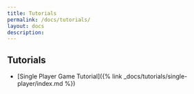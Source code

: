 ```yaml
---
title: Tutorials
permalink: /docs/tutorials/
layout: docs
description:
---
```


## Tutorials

 * [Single Player Game Tutorial]({% link _docs/tutorials/single-player/index.md %})


